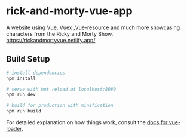 # rick-and-morty-vue-app

A website using Vue, Vuex ,Vue-resource and much more showcasing characters from the Ricky and Morty Show.
https://rickandmortyvue.netlify.app/

## Build Setup

``` bash
# install dependencies
npm install

# serve with hot reload at localhost:8080
npm run dev

# build for production with minification
npm run build
```

For detailed explanation on how things work, consult the [docs for vue-loader](http://vuejs.github.io/vue-loader).
